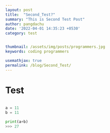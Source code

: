 ```yaml
---
layout: post
title:  "Second_Test?"
summary: "This is Second Test Post"
author: pangdachu
date: '2022-04-01 14:35:23 +0530'
category: test


thumbnail: /assets/img/posts/programmers.jpg
keywords: coding programmers

usemathjax: true
permalink: /blog/Second_Test/
---
```


# Test


```python

a = 11
b = 11

print(a+b)
>>> 27

```

